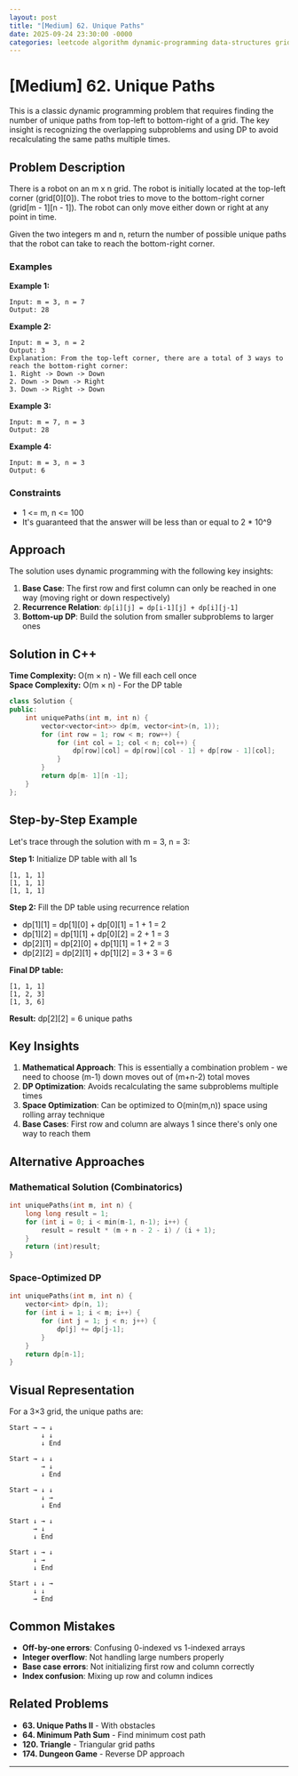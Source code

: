 ```yaml
---
layout: post
title: "[Medium] 62. Unique Paths"
date: 2025-09-24 23:30:00 -0000
categories: leetcode algorithm dynamic-programming data-structures grid combinatorics medium cpp unique-paths problem-solving
---
```


# [Medium] 62. Unique Paths

This is a classic dynamic programming problem that requires finding the number of unique paths from top-left to bottom-right of a grid. The key insight is recognizing the overlapping subproblems and using DP to avoid recalculating the same paths multiple times.

## Problem Description

There is a robot on an m x n grid. The robot is initially located at the top-left corner (grid[0][0]). The robot tries to move to the bottom-right corner (grid[m - 1][n - 1]). The robot can only move either down or right at any point in time.

Given the two integers m and n, return the number of possible unique paths that the robot can take to reach the bottom-right corner.

### Examples

**Example 1:**
```
Input: m = 3, n = 7
Output: 28
```

**Example 2:**
```
Input: m = 3, n = 2
Output: 3
Explanation: From the top-left corner, there are a total of 3 ways to reach the bottom-right corner:
1. Right -> Down -> Down
2. Down -> Down -> Right
3. Down -> Right -> Down
```

**Example 3:**
```
Input: m = 7, n = 3
Output: 28
```

**Example 4:**
```
Input: m = 3, n = 3
Output: 6
```

### Constraints
- 1 <= m, n <= 100
- It's guaranteed that the answer will be less than or equal to 2 * 10^9

## Approach

The solution uses dynamic programming with the following key insights:

1. **Base Case**: The first row and first column can only be reached in one way (moving right or down respectively)
2. **Recurrence Relation**: `dp[i][j] = dp[i-1][j] + dp[i][j-1]`
3. **Bottom-up DP**: Build the solution from smaller subproblems to larger ones

## Solution in C++

**Time Complexity:** O(m × n) - We fill each cell once  
**Space Complexity:** O(m × n) - For the DP table

```cpp
class Solution {
public:
    int uniquePaths(int m, int n) {
        vector<vector<int>> dp(m, vector<int>(n, 1));
        for (int row = 1; row < m; row++) {
            for (int col = 1; col < n; col++) {
                dp[row][col] = dp[row][col - 1] + dp[row - 1][col];
            }
        }
        return dp[m- 1][n -1];
    }
};
```

## Step-by-Step Example

Let's trace through the solution with m = 3, n = 3:

**Step 1:** Initialize DP table with all 1s
```
[1, 1, 1]
[1, 1, 1]
[1, 1, 1]
```

**Step 2:** Fill the DP table using recurrence relation
- dp[1][1] = dp[1][0] + dp[0][1] = 1 + 1 = 2
- dp[1][2] = dp[1][1] + dp[0][2] = 2 + 1 = 3
- dp[2][1] = dp[2][0] + dp[1][1] = 1 + 2 = 3
- dp[2][2] = dp[2][1] + dp[1][2] = 3 + 3 = 6

**Final DP table:**
```
[1, 1, 1]
[1, 2, 3]
[1, 3, 6]
```

**Result:** dp[2][2] = 6 unique paths

## Key Insights

1. **Mathematical Approach**: This is essentially a combination problem - we need to choose (m-1) down moves out of (m+n-2) total moves
2. **DP Optimization**: Avoids recalculating the same subproblems multiple times
3. **Space Optimization**: Can be optimized to O(min(m,n)) space using rolling array technique
4. **Base Cases**: First row and column are always 1 since there's only one way to reach them

## Alternative Approaches

### Mathematical Solution (Combinatorics)
```cpp
int uniquePaths(int m, int n) {
    long long result = 1;
    for (int i = 0; i < min(m-1, n-1); i++) {
        result = result * (m + n - 2 - i) / (i + 1);
    }
    return (int)result;
}
```

### Space-Optimized DP
```cpp
int uniquePaths(int m, int n) {
    vector<int> dp(n, 1);
    for (int i = 1; i < m; i++) {
        for (int j = 1; j < n; j++) {
            dp[j] += dp[j-1];
        }
    }
    return dp[n-1];
}
```

## Visual Representation

For a 3×3 grid, the unique paths are:
```
Start → → ↓
        ↓ ↓
        ↓ End

Start → ↓ ↓
        → ↓
        ↓ End

Start → ↓ ↓
        ↓ →
        ↓ End

Start ↓ → ↓
      → ↓
      ↓ End

Start ↓ → ↓
      ↓ →
      ↓ End

Start ↓ ↓ →
      ↓ ↓
      → End
```

## Common Mistakes

- **Off-by-one errors**: Confusing 0-indexed vs 1-indexed arrays
- **Integer overflow**: Not handling large numbers properly
- **Base case errors**: Not initializing first row and column correctly
- **Index confusion**: Mixing up row and column indices

## Related Problems

- **63. Unique Paths II** - With obstacles
- **64. Minimum Path Sum** - Find minimum cost path
- **120. Triangle** - Triangular grid paths
- **174. Dungeon Game** - Reverse DP approach

---
